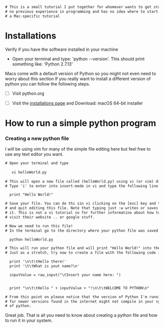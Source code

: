 <!-----------------------------------------------------------------------------------------------
Author: Ronald Munoz
Description: 	This is a personal tutorial documentation on how to get started with Python. 
              This documentation will walk you throught installations to simple programs you 
              can run in your own computer to learn how to use Python. 

              I'm learning Python with you and you might find some bugs and problems with 
              this documentation but please remember, we are learning together.
              Don't be a jerk! 
------------------------------------------------------------------------------------------------->

<!------------------------ Just a small description at the top of my file ----------------------->
```diff
# This is a small tutorial I put together for whomever wants to get started with Python and has 
# no previous experience in programming and has no idea where to start. I use a MacBook so this is 
# a Mac-specific tutorial
```

<!-----------------------------------------------------------------------------------------------
# Installations : I'm using a mac
------------------------------------------------------------------------------------------------->
# Installations
Verify if you have the software installed in your machine
* Open your terminal and type: 'python --version'. This should print something like: 'Python 2.7.13'

Macs come with a default version of Python so you might not even need to worry about this section
If you really want to install a different version of python you can follow the following steps.

- [ ] Visit python.org
- [ ] Visit the [installations page] and Download: macOS 64-bit installer


<!-----------------------------------------------------------------------------------------------  	
# How to run a simple python program
------------------------------------------------------------------------------------------------->
# How to run a simple python program
### Creating a new python file

I will be using vim for many of the simple file editing here but feel free to use any text editor you want.

```diff
# Open your terminal and type
   
   vi helloWorld.py
   
# This will open a new file called (helloWorld.py) using vi (or vim) directly in the terminal.
# Type 'i' to enter into insert-mode in vi and type the following line

  print "Hello World!"

# Save your file. You can do thi sin vi clicking on the [esc] key and then type ':wq' to write 
# and quit editing this file. Note that typing just :w writes or saves the file and :q will quit
# it. This is not a vi tutorial so for further informatino about how to use this powerful editor 
# visit their website .. or google stuff.

# Now we need to run this file!
# In the terminal go to the directory where your python file was saved. Type:

  python helloWorld.py

# This will run your python file and will print "Hello World!" into the terminal window!
# Just as a stretch, try now to create a file with the following code in it.

  print '\n\t\tHello there!'
  print '\t\tWhat is yout name?\n'

  inputValue = raw_input("\tInsert your name here: ")


  print "\n\t\tHello " + inputValue + "!\n\t\tWELCOME TO PYTHON\n"

# From this point on please notice that the version of Python I'm running is 2.7.13. Some of the sintax
# for newer versions found in the internet might not compile in your system if you run this same version
# of python.
```

Great job. That is all you need to know about creating a python file and how to run it in your system.



<!-------------------------------------------- Links ------------------------------------------>
[installations page]: https://www.python.org/downloads/release/python-380/
